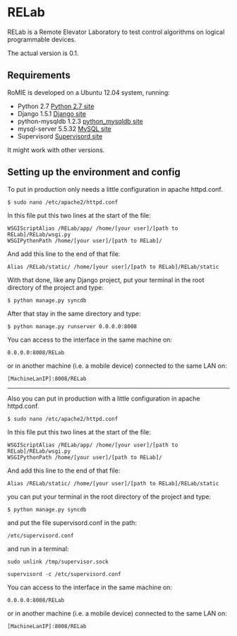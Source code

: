 RELab
=====

RELab is a Remote Elevator Laboratory to test control algorithms on logical programmable devices.
 
The actual version is 0.1.

## Requirements ##

RoMIE is developed on a Ubuntu 12.04 system, running:

   * Python 2.7  [Python 2.7 site](http://docs.python.org/2/)
   * Django 1.5.1  [Django site](https://www.djangoproject.com/‎)
   * python-mysqldb 1.2.3  [python_mysqldb site](http://mysql-python.sourceforge.net/MySQLdb.html)
   * mysql-server 5.5.32  [MySQL site](http://www.mysql.com)
   * Supervisord  [Supervisord site](http://http://supervisord.org/)

It might work with other versions.

## Setting up the environment and config ##

To put in production only needs a little configuration in apache httpd.conf.

	$ sudo nano /etc/apache2/httpd.conf

In this file put this two lines at the start of the file:

	WSGIScriptAlias /RELab/app/ /home/[your user]/[path to RELab]/RELab/wsgi.py
	WSGIPythonPath /home/[your user]/[path to RELab]/

And add this line to the end of that file:

	Alias /RELab/static/ /home/[your user]/[path to RELab]/RELab/static

With that done, like any Django project, put your terminal in the root directory of the project and type:

	$ python manage.py syncdb

After that stay in the same directory and type:

	$ python manage.py runserver 0.0.0.0:8008

You can access to the interface in the same machine on:

	0.0.0.0:8008/RELab

or in another machine (i.e. a mobile device) connected to the same LAN on:

	[MachineLanIP]:8008/RELab

*******************************************************************************************

Also you can put in production with a little configuration in apache httpd.conf.

	$ sudo nano /etc/apache2/httpd.conf

In this file put this two lines at the start of the file:

	WSGIScriptAlias /RELab/app/ /home/[your user]/[path to RELab]/RELab/wsgi.py
	WSGIPythonPath /home/[your user]/[path to RELab]/

And add this line to the end of that file:

	Alias /RELab/static/ /home/[your user]/[path to RELab]/RELab/static

you can put your terminal in the root directory of the project and type:

	$ python manage.py syncdb

and put the file supervisord.conf in the path: 

	/etc/supervisord.conf 

and run in a terminal: 

	sudo unlink /tmp/supervisor.sock

	supervisord -c /etc/supervisord.conf

You can access to the interface in the same machine on:

	0.0.0.0:8008/RELab

or in another machine (i.e. a mobile device) connected to the same LAN on:

	[MachineLanIP]:8008/RELab
